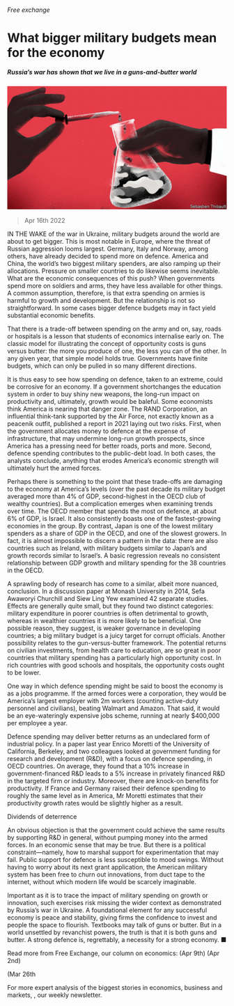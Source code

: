 ###### Free exchange

# What bigger military budgets mean for the economy 

##### Russia’s war has shown that we live in a guns-and-butter world 

![image](images/20220416_FND000_0.jpg) 

> Apr 16th 2022 

IN THE WAKE of the war in Ukraine, military budgets around the world are about to get bigger. This is most notable in Europe, where the threat of Russian aggression looms largest. Germany, Italy and Norway, among others, have already decided to spend more on defence. America and China, the world’s two biggest military spenders, are also ramping up their allocations. Pressure on smaller countries to do likewise seems inevitable. What are the economic consequences of this push? When governments spend more on soldiers and arms, they have less available for other things. A common assumption, therefore, is that extra spending on armies is harmful to growth and development. But the relationship is not so straightforward. In some cases bigger defence budgets may in fact yield substantial economic benefits.

That there is a trade-off between spending on the army and on, say, roads or hospitals is a lesson that students of economics internalise early on. The classic model for illustrating the concept of opportunity costs is guns versus butter: the more you produce of one, the less you can of the other. In any given year, that simple model holds true. Governments have finite budgets, which can only be pulled in so many different directions.


It is thus easy to see how spending on defence, taken to an extreme, could be corrosive for an economy. If a government shortchanges the education system in order to buy shiny new weapons, the long-run impact on productivity and, ultimately, growth would be baleful. Some economists think America is nearing that danger zone. The RAND Corporation, an influential think-tank supported by the Air Force, not exactly known as a peacenik outfit, published a report in 2021 laying out two risks. First, when the government allocates money to defence at the expense of infrastructure, that may undermine long-run growth prospects, since America has a pressing need for better roads, ports and more. Second, defence spending contributes to the public-debt load. In both cases, the analysts conclude, anything that erodes America’s economic strength will ultimately hurt the armed forces.

Perhaps there is something to the point that these trade-offs are damaging to the economy at America’s levels (over the past decade its military budget averaged more than 4% of GDP, second-highest in the OECD club of wealthy countries). But a complication emerges when examining trends over time. The OECD member that spends the most on defence, at about 6% of GDP, is Israel. It also consistently boasts one of the fastest-growing economies in the group. By contrast, Japan is one of the lowest military spenders as a share of GDP in the OECD, and one of the slowest growers. In fact, it is almost impossible to discern a pattern in the data: there are also countries such as Ireland, with military budgets similar to Japan’s and growth records similar to Israel’s. A basic regression reveals no consistent relationship between GDP growth and military spending for the 38 countries in the OECD.

A sprawling body of research has come to a similar, albeit more nuanced, conclusion. In a discussion paper at Monash University in 2014, Sefa Awaworyi Churchill and Siew Ling Yew examined 42 separate studies. Effects are generally quite small, but they found two distinct categories: military expenditure in poorer countries is often detrimental to growth, whereas in wealthier countries it is more likely to be beneficial. One possible reason, they suggest, is weaker governance in developing countries; a big military budget is a juicy target for corrupt officials. Another possibility relates to the gun-versus-butter framework. The potential returns on civilian investments, from health care to education, are so great in poor countries that military spending has a particularly high opportunity cost. In rich countries with good schools and hospitals, the opportunity costs ought to be lower.

One way in which defence spending might be said to boost the economy is as a jobs programme. If the armed forces were a corporation, they would be America’s largest employer with 2m workers (counting active-duty personnel and civilians), beating Walmart and Amazon. That said, it would be an eye-wateringly expensive jobs scheme, running at nearly $400,000 per employee a year.

Defence spending may deliver better returns as an undeclared form of industrial policy. In a paper last year Enrico Moretti of the University of California, Berkeley, and two colleagues looked at government funding for research and development (R&amp;D), with a focus on defence spending, in OECD countries. On average, they found that a 10% increase in government-financed R&amp;D leads to a 5% increase in privately financed R&amp;D in the targeted firm or industry. Moreover, there are knock-on benefits for productivity. If France and Germany raised their defence spending to roughly the same level as in America, Mr Moretti estimates that their productivity growth rates would be slightly higher as a result.

Dividends of deterrence

An obvious objection is that the government could achieve the same results by supporting R&amp;D in general, without pumping money into the armed forces. In an economic sense that may be true. But there is a political constraint—namely, how to marshal support for experimentation that may fail. Public support for defence is less susceptible to mood swings. Without having to worry about its next grant application, the American military system has been free to churn out innovations, from duct tape to the internet, without which modern life would be scarcely imaginable.

Important as it is to trace the impact of military spending on growth or innovation, such exercises risk missing the wider context as demonstrated by Russia’s war in Ukraine. A foundational element for any successful economy is peace and stability, giving firms the confidence to invest and people the space to flourish. Textbooks may talk of guns or butter. But in a world unsettled by revanchist powers, the truth is that it is both guns and butter. A strong defence is, regrettably, a necessity for a strong economy. ■

Read more from Free Exchange, our column on economics: (Apr 9th) (Apr 2nd)

 (Mar 26th

For more expert analysis of the biggest stories in economics, business and markets, , our weekly newsletter.

